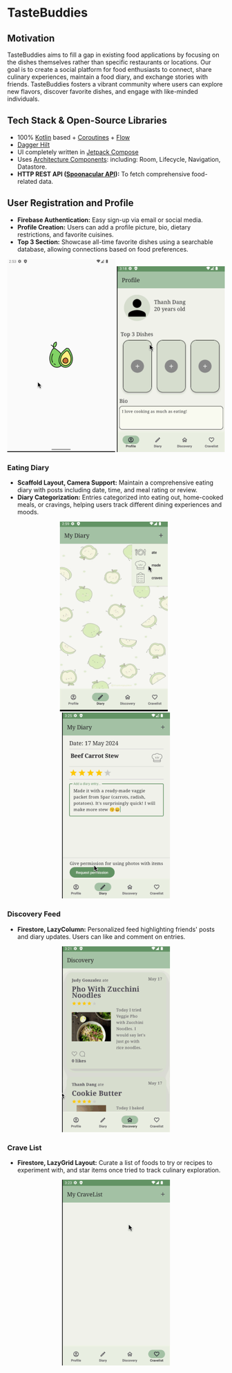 # TasteBuddies

## Motivation
TasteBuddies aims to fill a gap in existing food applications by focusing on the dishes themselves rather than specific restaurants or locations. Our goal is to create a social platform for food enthusiasts to connect, share culinary experiences, maintain a food diary, and exchange stories with friends. TasteBuddies fosters a vibrant community where users can explore new flavors, discover favorite dishes, and engage with like-minded individuals.

## Tech Stack & Open-Source Libraries
- 100% [Kotlin](https://kotlinlang.org/) based + [Coroutines](https://github.com/Kotlin/kotlinx.coroutines) + [Flow](https://kotlin.github.io/kotlinx.coroutines/kotlinx-coroutines-core/kotlinx.coroutines.flow/)
- [Dagger Hilt](https://dagger.dev/hilt)
- UI completely written in [Jetpack Compose](https://developer.android.com/jetpack/compose)
- Uses [Architecture Components](https://developer.android.com/topic/libraries/architecture/): including: Room, Lifecycle, Navigation, Datastore.
- **HTTP REST API ([Spoonacular API](https://spoonacular.com/)):** To fetch comprehensive food-related data.

## User Registration and Profile
- **Firebase Authentication:** Easy sign-up via email or social media.
- **Profile Creation:** Users can add a profile picture, bio, dietary restrictions, and favorite cuisines.
- **Top 3 Section:** Showcase all-time favorite dishes using a searchable database, allowing connections based on food preferences.

<p float="left">
<img src="screenshots/user_register.gif" width=250/>
<img src="screenshots/profile.gif" width=250/>
</p>

### Eating Diary
- **Scaffold Layout, Camera Support:** Maintain a comprehensive eating diary with posts including date, time, and meal rating or review.
- **Diary Categorization:** Entries categorized into eating out, home-cooked meals, or cravings, helping users track different dining experiences and moods.

<p align="center">
<img src="screenshots/diary.gif" width=250 style="margin-right: 10px;"/>
<img src="screenshots/diary_camera.gif" width=250/>
</p>

### Discovery Feed
- **Firestore, LazyColumn:** Personalized feed highlighting friends' posts and diary updates. Users can like and comment on entries.

<p align="center">
<img src="screenshots/discovery.gif" width=250/>
</p>
  
### Crave List
- **Firestore, LazyGrid Layout:** Curate a list of foods to try or recipes to experiment with, and star items once tried to track culinary exploration.
<p align="center">
<img src="screenshots/cravelist.gif" width=250/>
</p>
